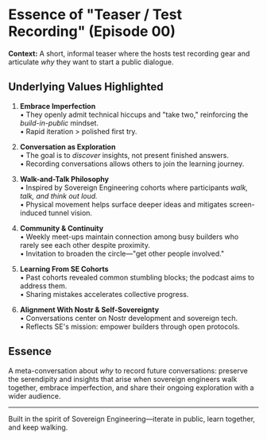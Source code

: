 # Essence of "Teaser / Test Recording" (Episode 00)

**Context:** A short, informal teaser where the hosts test recording gear and articulate *why* they want to start a public dialogue.

## Underlying Values Highlighted

1. **Embrace Imperfection**  
   • They openly admit technical hiccups and "take two," reinforcing the *build-in-public* mindset.  
   • Rapid iteration > polished first try.

2. **Conversation as Exploration**  
   • The goal is to *discover* insights, not present finished answers.  
   • Recording conversations allows others to join the learning journey.

3. **Walk-and-Talk Philosophy**  
   • Inspired by Sovereign Engineering cohorts where participants *walk, talk, and think out loud.*  
   • Physical movement helps surface deeper ideas and mitigates screen-induced tunnel vision.

4. **Community & Continuity**  
   • Weekly meet-ups maintain connection among busy builders who rarely see each other despite proximity.  
   • Invitation to broaden the circle—"get other people involved."

5. **Learning From SE Cohorts**  
   • Past cohorts revealed common stumbling blocks; the podcast aims to address them.  
   • Sharing mistakes accelerates collective progress.

6. **Alignment With Nostr & Self-Sovereignty**  
   • Conversations center on Nostr development and sovereign tech.  
   • Reflects SE's mission: empower builders through open protocols.

## Essence
A meta-conversation about *why* to record future conversations: preserve the serendipity and insights that arise when sovereign engineers walk together, embrace imperfection, and share their ongoing exploration with a wider audience.

---
Built in the spirit of Sovereign Engineering—iterate in public, learn together, and keep walking. 
